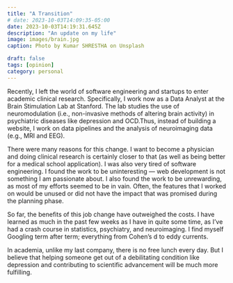 ```yaml
---
title: "A Transition"
# date: 2023-10-03T14:09:35-05:00
date: 2023-10-03T14:19:31.645Z
description: "An update on my life"
image: images/brain.jpg
caption: Photo by Kumar SHRESTHA on Unsplash

draft: false
tags: [opinion]
category: personal
---
```


Recently, I left the world of software engineering and startups to enter academic clinical research. Specifically, I work now as a Data Analyst at the Brain Stimulation Lab at Stanford. The lab studies the use of neuromodulation (i.e., non-invasive methods of altering brain activity) in psychiatric diseases like depression and OCD.Thus, instead of building a website, I work on data pipelines and the analysis of neuroimaging data (e.g., MRI and EEG).

There were many reasons for this change. I want to become a physician and doing clinical research is certainly closer to that (as well as being better for a medical school application). I was also very tired of software engineering. I found the work to be uninteresting — web development is not something I am passionate about. I also found the work to be unrewarding, as most of my efforts seemed to be in vain. Often, the features that I worked on would be unused or did not have the impact that was promised during the planning phase.

So far, the benefits of this job change have outweighed the costs. I have learned as much in the past few weeks as I have in quite some time, as I’ve had a crash course in statistics, psychiatry, and neuroimaging. I find myself Googling term after term; everything from Cohen’s d to eddy currents.

In academia, unlike my last company, there is no free lunch every day. But I believe that helping someone get out of a debilitating condition like depression and contributing to scientific advancement will be much more fulfilling.
